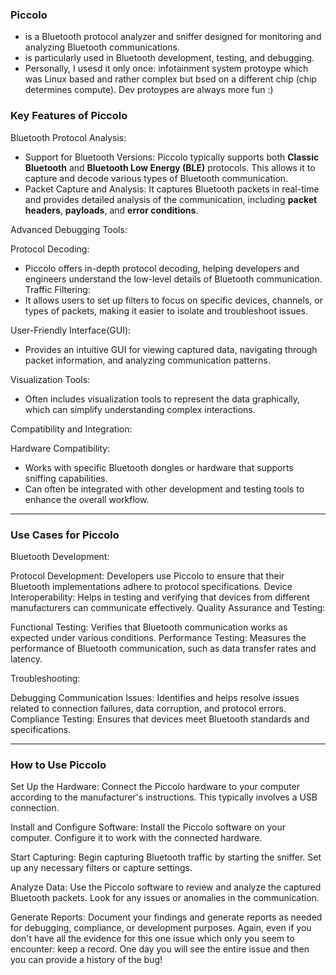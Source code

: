 
### Piccolo 

* is a Bluetooth protocol analyzer and sniffer designed for monitoring and analyzing Bluetooth communications. 
* is particularly used in Bluetooth development, testing, and debugging.
* Personally, I usesd it only once: infotainment system protoype which was Linux based and rather complex but bsed on a different chip (chip determines compute). Dev protoypes are always more fun :)

### Key Features of Piccolo

Bluetooth Protocol Analysis:

* Support for Bluetooth Versions: Piccolo typically supports both **Classic Bluetooth** and **Bluetooth Low Energy (BLE)** protocols. This allows it to capture and decode various types of Bluetooth communication.
* Packet Capture and Analysis: It captures Bluetooth packets in real-time and provides detailed analysis of the communication, including **packet headers**, **payloads**, and **error conditions**.

Advanced Debugging Tools:

Protocol Decoding: 
* Piccolo offers in-depth protocol decoding, helping developers and engineers understand the low-level details of Bluetooth communication.
Traffic Filtering:
* It allows users to set up filters to focus on specific devices, channels, or types of packets, making it easier to isolate and troubleshoot issues.

User-Friendly Interface(GUI): 
* Provides an intuitive GUI for viewing captured data, navigating through packet information, and analyzing communication patterns.

Visualization Tools:
* Often includes visualization tools to represent the data graphically, which can simplify understanding complex interactions.

Compatibility and Integration:

Hardware Compatibility: 
* Works with specific Bluetooth dongles or hardware that supports sniffing capabilities.
* Can often be integrated with other development and testing tools to enhance the overall workflow.

---

### Use Cases for Piccolo

Bluetooth Development:

Protocol Development: Developers use Piccolo to ensure that their Bluetooth implementations adhere to protocol specifications.
Device Interoperability: Helps in testing and verifying that devices from different manufacturers can communicate effectively.
Quality Assurance and Testing:

Functional Testing: Verifies that Bluetooth communication works as expected under various conditions.
Performance Testing: Measures the performance of Bluetooth communication, such as data transfer rates and latency.

Troubleshooting:

Debugging Communication Issues: Identifies and helps resolve issues related to connection failures, data corruption, and protocol errors.
Compliance Testing: Ensures that devices meet Bluetooth standards and specifications.

---

### How to Use Piccolo

Set Up the Hardware:
Connect the Piccolo hardware to your computer according to the manufacturer's instructions. This typically involves a USB connection.

Install and Configure Software:
Install the Piccolo software on your computer. Configure it to work with the connected hardware.

Start Capturing:
Begin capturing Bluetooth traffic by starting the sniffer. Set up any necessary filters or capture settings.

Analyze Data:
Use the Piccolo software to review and analyze the captured Bluetooth packets. Look for any issues or anomalies in the communication.

Generate Reports:
Document your findings and generate reports as needed for debugging, compliance, or development purposes.
Again, even if you don't have all the evidence for this one issue which only you seem to encounter: keep a record. One day you will see the entire issue and then you can provide a history of the bug!
